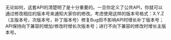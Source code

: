 无论如何，这套API的清楚明了是十分重要的。一旦你定义了公共API，你就可以通过修改相应的版本号来通知大家你的修改。考虑使用这样的版本号格式：X.Y.Z（主版本号，次版本号，补丁版本号）修复Bug但不影响API时增长补丁版本号；API保持向下兼容的增加/修改时增长次版本号；进行不向下兼容的修改时增长主版本号。